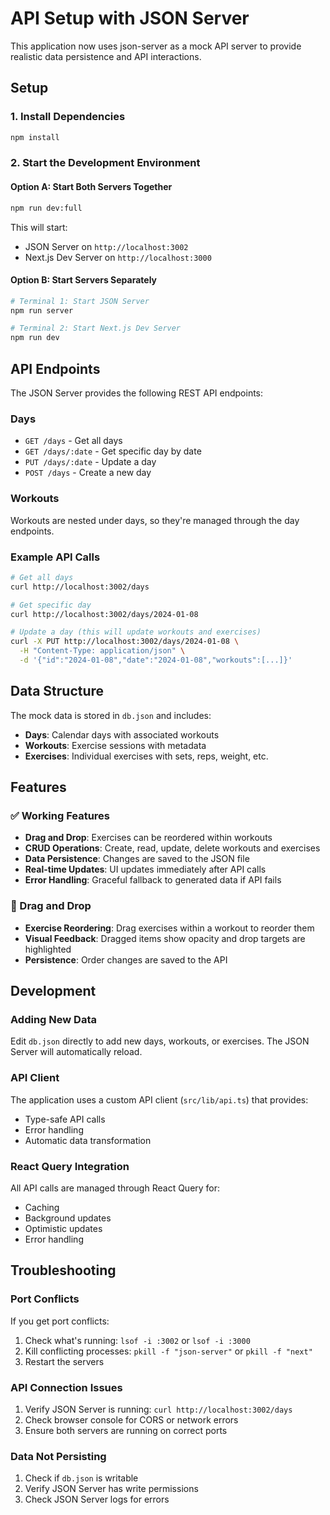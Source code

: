 # API Setup with JSON Server

This application now uses json-server as a mock API server to provide realistic data persistence and API interactions.

## Setup

### 1. Install Dependencies
```bash
npm install
```

### 2. Start the Development Environment

#### Option A: Start Both Servers Together
```bash
npm run dev:full
```

This will start:
- JSON Server on `http://localhost:3002`
- Next.js Dev Server on `http://localhost:3000`

#### Option B: Start Servers Separately
```bash
# Terminal 1: Start JSON Server
npm run server

# Terminal 2: Start Next.js Dev Server
npm run dev
```

## API Endpoints

The JSON Server provides the following REST API endpoints:

### Days
- `GET /days` - Get all days
- `GET /days/:date` - Get specific day by date
- `PUT /days/:date` - Update a day
- `POST /days` - Create a new day

### Workouts
Workouts are nested under days, so they're managed through the day endpoints.

### Example API Calls

```bash
# Get all days
curl http://localhost:3002/days

# Get specific day
curl http://localhost:3002/days/2024-01-08

# Update a day (this will update workouts and exercises)
curl -X PUT http://localhost:3002/days/2024-01-08 \
  -H "Content-Type: application/json" \
  -d '{"id":"2024-01-08","date":"2024-01-08","workouts":[...]}'
```

## Data Structure

The mock data is stored in `db.json` and includes:

- **Days**: Calendar days with associated workouts
- **Workouts**: Exercise sessions with metadata
- **Exercises**: Individual exercises with sets, reps, weight, etc.

## Features

### ✅ Working Features
- **Drag and Drop**: Exercises can be reordered within workouts
- **CRUD Operations**: Create, read, update, delete workouts and exercises
- **Data Persistence**: Changes are saved to the JSON file
- **Real-time Updates**: UI updates immediately after API calls
- **Error Handling**: Graceful fallback to generated data if API fails

### 🎯 Drag and Drop
- **Exercise Reordering**: Drag exercises within a workout to reorder them
- **Visual Feedback**: Dragged items show opacity and drop targets are highlighted
- **Persistence**: Order changes are saved to the API

## Development

### Adding New Data
Edit `db.json` directly to add new days, workouts, or exercises. The JSON Server will automatically reload.

### API Client
The application uses a custom API client (`src/lib/api.ts`) that provides:
- Type-safe API calls
- Error handling
- Automatic data transformation

### React Query Integration
All API calls are managed through React Query for:
- Caching
- Background updates
- Optimistic updates
- Error handling

## Troubleshooting

### Port Conflicts
If you get port conflicts:
1. Check what's running: `lsof -i :3002` or `lsof -i :3000`
2. Kill conflicting processes: `pkill -f "json-server"` or `pkill -f "next"`
3. Restart the servers

### API Connection Issues
1. Verify JSON Server is running: `curl http://localhost:3002/days`
2. Check browser console for CORS or network errors
3. Ensure both servers are running on correct ports

### Data Not Persisting
1. Check if `db.json` is writable
2. Verify JSON Server has write permissions
3. Check JSON Server logs for errors
